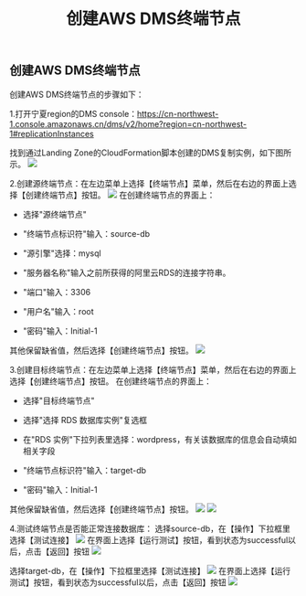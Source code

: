 ﻿---
title: "创建AWS DMS终端节点"
chapter: false
weight: 51
---

## 创建AWS DMS终端节点

创建AWS DMS终端节点的步骤如下：

1.打开宁夏region的DMS console：https://cn-northwest-1.console.amazonaws.cn/dms/v2/home?region=cn-northwest-1#replicationInstances

找到通过Landing Zone的CloudFormation脚本创建的DMS复制实例，如下图所示。
![](/images/DataSyncWithDMS/selectDMSInstance.png)

2.创建源终端节点：在左边菜单上选择【终端节点】菜单，然后在右边的界面上选择【创建终端节点】按钮。
![](/images/DataSyncWithDMS/selectCreateEndpoint.png)
在创建终端节点的界面上：

* 选择"源终端节点"

* "终端节点标识符"输入：source-db

* "源引擎"选择：mysql

* "服务器名称"输入之前所获得的阿里云RDS的连接字符串。

* "端口"输入：3306

* "用户名"输入：root

* "密码"输入：Initial-1

其他保留缺省值，然后选择【创建终端节点】按钮。
![](/images/DataSyncWithDMS/createSourceEndpoint1.png)

3.创建目标终端节点：在左边菜单上选择【终端节点】菜单，然后在右边的界面上选择【创建终端节点】按钮。
在创建终端节点的界面上：

* 选择"目标终端节点"

* 选择"选择 RDS 数据库实例"复选框

* 在"RDS 实例"下拉列表里选择：wordpress，有关该数据库的信息会自动填如相关字段

* "终端节点标识符"输入：target-db

* "密码"输入：Initial-1

其他保留缺省值，然后选择【创建终端节点】按钮。
![](/images/DataSyncWithDMS/createTargetEndpoint1.png)
![](/images/DataSyncWithDMS/createTargetEndpoint2.png)

4.测试终端节点是否能正常连接数据库：
选择source-db，在【操作】下拉框里选择【测试连接】
![](/images/DataSyncWithDMS/testSourceEndpoint1.png)
在界面上选择【运行测试】按钮，看到状态为successful以后，点击【返回】按钮
![](/images/DataSyncWithDMS/testSourceEndpoint2.png)

选择target-db，在【操作】下拉框里选择【测试连接】
![](/images/DataSyncWithDMS/testTargetEndpoint1.png)
在界面上选择【运行测试】按钮，看到状态为successful以后，点击【返回】按钮
![](/images/DataSyncWithDMS/testTargetEndpoint2.png)

